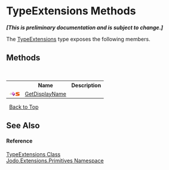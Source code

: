 # TypeExtensions Methods
 _**\[This is preliminary documentation and is subject to change.\]**_

The <a href="T_Jodo_Extensions_Primitives_TypeExtensions">TypeExtensions</a> type exposes the following members.


## Methods
&nbsp;<table><tr><th></th><th>Name</th><th>Description</th></tr><tr><td>![Public method](media/pubmethod.gif "Public method")![Static member](media/static.gif "Static member")</td><td><a href="M_Jodo_Extensions_Primitives_TypeExtensions_GetDisplayName">GetDisplayName</a></td><td /></tr></table>&nbsp;
<a href="#typeextensions-methods">Back to Top</a>

## See Also


#### Reference
<a href="T_Jodo_Extensions_Primitives_TypeExtensions">TypeExtensions Class</a><br /><a href="N_Jodo_Extensions_Primitives">Jodo.Extensions.Primitives Namespace</a><br />